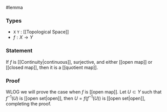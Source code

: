#lemma
### Types
- `X` `Y` : [[Topological Space]] 
- $f : X \to Y$
### Statement
If $f$ is [[Continuity|continuous]], surjective, and either [[open map]] or [[closed map]], then it is a [[quotient map]].
### Proof
WLOG we will prove the case when $f$ is [[open map]]. Let $U \subset Y$ such that $f^{-1}\left( U \right)$ is [[open set|open]], then $U = f\left( f^{-1} (U) \right)$ is [[open set|open]], completing the proof.